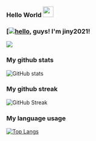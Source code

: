 ### Hello World <img src="https://media.giphy.com/media/hvRJCLFzcasrR4ia7z/giphy.gif" width="28px" height="28px" color="blue">

### [[![hello]([)](https://cdn.dribbble.com/users/2287419/screenshots/8484902/hello.gif), guys! I'm jiny2021!

![](https://komarev.com/ghpvc/?username=jiny2021&color=green)

### My github stats
![GitHub stats](https://github-readme-stats.vercel.app/api?username=jiny2021&bg_color=60,fc2803,fce303&title_color=fff&text_color=fff&border_radius=40&show_icons=true)

### My github streak
![GitHub Streak](https://github-readme-streak-stats.herokuapp.com/?user=jiny2021&theme=blue-green)

### My language usage
[![Top Langs](https://github-readme-stats.vercel.app/api/top-langs/?username=jiny2021&layout=compact&bg_color=20,ffe302,FFA500,0000FF&title_color=000000&text_color=fff&border_radius=40)](https://github.com/jiny2021)
